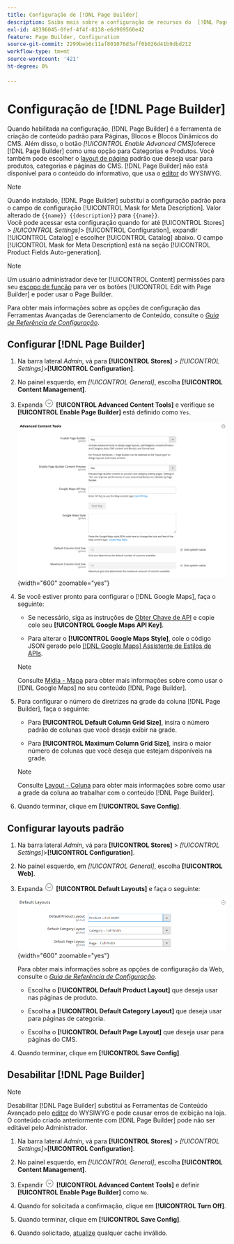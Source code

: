 ```yaml
---
title: Configuração de [!DNL Page Builder]
description: Saiba mais sobre a configuração de recursos do  [!DNL Page Builder]  no Admin para Adobe Commerce e Magento Open Source.
exl-id: 48396045-0fef-4f4f-8138-e6d969560e42
feature: Page Builder, Configuration
source-git-commit: 2299beb6c11af801076d3aff0b026d41b9dbd212
workflow-type: tm+mt
source-wordcount: '421'
ht-degree: 0%

---
```


# Configuração de [!DNL Page Builder]

Quando habilitada na configuração, [!DNL Page Builder] é a ferramenta de criação de conteúdo padrão para Páginas, Blocos e Blocos Dinâmicos do CMS. Além disso, o botão _[!UICONTROL Enable Advanced CMS]_&#x200B;oferece [!DNL Page Builder] como uma opção para Categorias e Produtos. Você também pode escolher o [layout de página](../content-design/page-layout.md) padrão que deseja usar para produtos, categorias e páginas do CMS. [!DNL Page Builder] não está disponível para o conteúdo do informativo, que usa o [editor](../content-design/editor.md) do WYSIWYG.

>[!NOTE]
>
>Quando instalado, [!DNL Page Builder] substitui a configuração padrão para o campo de configuração [!UICONTROL Mask for Meta Description]. Valor alterado de `{{name}} {{description}}` para `{{name}}`.
><br>
>Você pode acessar esta configuração quando for até [!UICONTROL Stores] > _[!UICONTROL Settings]_> [!UICONTROL Configuration], expandir [!UICONTROL Catalog] e escolher [!UICONTROL Catalog] abaixo. O campo [!UICONTROL Mask for Meta Description] está na seção [!UICONTROL Product Fields Auto-generation].

>[!NOTE]
>
>Um usuário administrador deve ter [!UICONTROL Content] permissões para seu [escopo de função](../systems/permissions-user-roles.md) para ver os botões [!UICONTROL Edit with Page Builder] e poder usar o Page Builder.

Para obter mais informações sobre as opções de configuração das Ferramentas Avançadas de Gerenciamento de Conteúdo, consulte o [_Guia de Referência de Configuração_](../configuration-reference/general/content-management.md).

## Configurar [!DNL Page Builder]

1. Na barra lateral _Admin_, vá para **[!UICONTROL Stores]** > _[!UICONTROL Settings]_>**[!UICONTROL Configuration]**.

1. No painel esquerdo, em _[!UICONTROL General]_, escolha **[!UICONTROL Content Management]**.

1. Expanda ![Seletor de expansão](../assets/icon-display-expand.png) **[!UICONTROL Advanced Content Tools]** e verifique se **[!UICONTROL Enable Page Builder]** está definido como `Yes`.

   ![Ferramentas avançadas de conteúdo](../configuration-reference/general/assets/content-management-advanced-content-tools.png){width="600" zoomable="yes"}

1. Se você estiver pronto para configurar o [!DNL Google Maps], faça o seguinte:

   - Se necessário, siga as instruções de [Obter Chave de API][1] e copie cole seu **[!UICONTROL Google Maps API Key]**.

   - Para alterar o **[!UICONTROL Google Maps Style]**, cole o código JSON gerado pelo [[!DNL Google Maps] Assistente de Estilos de APIs][2].

   >[!NOTE]
   >
   >Consulte [Mídia - Mapa](map.md) para obter mais informações sobre como usar o [!DNL Google Maps] no seu conteúdo [!DNL Page Builder].

1. Para configurar o número de diretrizes na grade da coluna [!DNL Page Builder], faça o seguinte:

   - Para **[!UICONTROL Default Column Grid Size]**, insira o número padrão de colunas que você deseja exibir na grade.

   - Para **[!UICONTROL Maximum Column Grid Size]**, insira o maior número de colunas que você deseja que estejam disponíveis na grade.

   >[!NOTE]
   >
   >Consulte [Layout - Coluna](column.md) para obter mais informações sobre como usar a grade da coluna ao trabalhar com o conteúdo [!DNL Page Builder].

1. Quando terminar, clique em **[!UICONTROL Save Config]**.

## Configurar layouts padrão

1. Na barra lateral _Admin_, vá para **[!UICONTROL Stores]** > _[!UICONTROL Settings]_>**[!UICONTROL Configuration]**.

1. No painel esquerdo, em _[!UICONTROL General]_, escolha **[!UICONTROL Web]**.

1. Expanda ![Seletor de expansão](../assets/icon-display-expand.png) **[!UICONTROL Default Layouts]** e faça o seguinte:

   ![Layouts padrão](../configuration-reference/general/assets/web-default-layouts.png){width="600" zoomable="yes"}

   Para obter mais informações sobre as opções de configuração da Web, consulte o [_Guia de Referência de Configuração_](../configuration-reference/general/web.md#default-layouts).

   - Escolha o **[!UICONTROL Default Product Layout]** que deseja usar nas páginas de produto.

   - Escolha a **[!UICONTROL Default Category Layout]** que deseja usar para páginas de categoria.

   - Escolha o **[!UICONTROL Default Page Layout]** que deseja usar para páginas do CMS.

1. Quando terminar, clique em **[!UICONTROL Save Config]**.

## Desabilitar [!DNL Page Builder]

>[!NOTE]
>
>Desabilitar [!DNL Page Builder] substitui as Ferramentas de Conteúdo Avançado pelo [editor](../content-design/editor.md) do WYSIWYG e pode causar erros de exibição na loja. O conteúdo criado anteriormente com [!DNL Page Builder] pode não ser editável pelo Administrador.

1. Na barra lateral _Admin_, vá para **[!UICONTROL Stores]** > _[!UICONTROL Settings]_>**[!UICONTROL Configuration]**.

1. No painel esquerdo, em _[!UICONTROL General]_, escolha **[!UICONTROL Content Management]**.

1. Expandir ![Seletor de expansão](../assets/icon-display-expand.png) **[!UICONTROL Advanced Content Tools]** e definir **[!UICONTROL Enable Page Builder]** como `No`.

1. Quando for solicitada a confirmação, clique em **[!UICONTROL Turn Off]**.

1. Quando terminar, clique em **[!UICONTROL Save Config]**.

1. Quando solicitado, [atualize](../systems/cache-management.md) qualquer cache inválido.

[1]: https://developers.google.com/maps/documentation/javascript/get-api-key
[2]: https://mapstyle.withgoogle.com/
